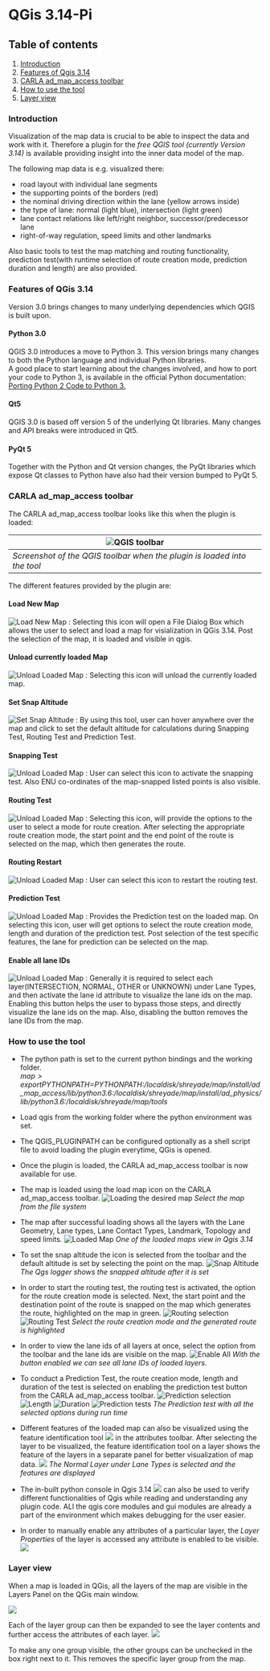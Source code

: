 # QGis 3.14-Pi
 
## Table of contents
1. [Introduction](#introduction)
2. [Features of Qgis 3.14](#features)
3. [CARLA ad_map_access toolbar](#toolbar)
4. [How to use the tool](#howtouse)
5. [Layer view ](#Layerview)

### Introduction <a name="introduction"></a>
Visualization of the map data is crucial to be able to inspect the data and work with it. 
Therefore a plugin for the *free QGIS tool (currently Version 3.14)* is available providing insight into the inner data model of the map. 

The following map data is e.g. visualized there:

- road layout with individual lane segments
- the supporting points of the borders (red)
- the nominal driving direction within the lane (yellow arrows inside)
- the type of lane: normal (light blue), intersection (light green)
- lane contact relations like left/right neighbor, successor/predecessor lane
- right-of-way regulation, speed limits and other landmarks

Also basic tools to test the map matching and routing functionality, prediction test(with runtime selection of route creation mode, prediction duration and length) are also provided.


### Features of QGis 3.14 <a name="features"></a>
Version 3.0 brings changes to many underlying dependencies which QGIS is built upon.

#### Python 3.0
QGIS 3.0 introduces a move to Python 3. This version brings many changes to both the Python language and individual Python libraries.  
A good place to start learning about the changes involved, and how to port your code to Python 3, is available in the official Python documentation: [Porting Python 2 Code to Python 3.](https://docs.python.org/3/howto/pyporting.html)

#### Qt5
QGIS 3.0 is based off version 5 of the underlying Qt libraries. Many changes and API breaks were introduced in Qt5. 

#### PyQt 5
Together with the Python and Qt version changes, the PyQt libraries which expose Qt classes to Python have also had their version bumped to PyQt 5.


### CARLA ad_map_access toolbar <a name="toolbar"></a>
The CARLA ad_map_access toolbar looks like this when the plugin is loaded:

| ![QGIS toolbar](images/Qgis_toolbar.png) |
| -- |
| *Screenshot of the QGIS toolbar when the plugin is loaded into the tool* |

The different features provided by the plugin are:
#### Load New Map
 ![Load New Map](images/Load.png) : Selecting this icon will open a File Dialog Box which allows the user to select and load a map for visialization in QGis 3.14. Post the selection of the map, it is loaded and visible in qgis.
#### Unload currently loaded Map
 ![Unload Loaded Map](images/Unload.png) : Selecting this icon will unload the currently loaded map.
#### Set Snap Altitude
 ![Set Snap Altitude](images/Setsnapaltitude.png) : By using this tool, user can hover anywhere over the map and click to set the default altitude for calculations during Snapping Test, Routing Test and Prediction Test.
#### Snapping Test
 ![Unload Loaded Map](images/Snappingtest.png) : User can select this icon to activate the snapping test. Also ENU co-ordinates of the map-snapped listed points is also visible. 
#### Routing Test
 ![Unload Loaded Map](images/Routingtest.png) : Selecting this icon, will provide the options to the user to select a mode for route creation. After selecting the appropriate route creation mode, the start point and the end point of the route is selected on the map, which then generates the route.
#### Routing Restart
 ![Unload Loaded Map](images/Routingrestart.png) : User can select this icon to restart the routing test.
#### Prediction Test
 ![Unload Loaded Map](images/Predictiontest.png) : Provides the Prediction test on the loaded map. On selecting this icon, user will get options to select the route creation mode, length and duration of the prediction test. Post selection of the test specific features, the lane for prediction can be selected on the map.
#### Enable all lane IDs
 ![Unload Loaded Map](images/ID.png) : Generally it is required to select each layer(INTERSECTION, NORMAL, OTHER or UNKNOWN) under Lane Types, and then activate the lane id attribute to visualize the lane ids on the map. Enabling this button helps the user to bypass those steps, and directly visualize the lane ids on the map. Also, disabling the button removes the lane IDs from the map.

### How to use the tool <a name="howtouse"></a>
- The python path is set to the current python bindings and the working folder.  
*$map> export PYTHONPATH=$PYTHONPATH:/localdisk/shreyade/map/install/ad_map_access/lib/python3.6:/localdisk/shreyade/map/install/ad_physics/lib/python3.6:/localdisk/shreyade/map/tools*
- Load qgis from the working folder where the python environment was set.
- The QGIS_PLUGINPATH can be configured optionally as a shell script file to avoid loading the plugin everytime, QGis is opened.
- Once the plugin is loaded, the CARLA ad_map_access toolbar is now available for use.
- The map is loaded using the load map icon on the CARLA ad_map_access toolbar. 
 ![Loading the desired map](images/Load_file.png "Select the map from the file system") 
      *Select the map from the file system* 

- The map after successful loading shows all the layers with the Lane Geometry, Lane types, Lane Contact Types, Landmark, Topology and speed limits.
 ![Loaded Map](images/loaded_map.png) 
      *One of the loaded maps view in Qgis 3.14* 

- To set the snap altitude the icon is selected from the toolbar and the default altitude is set by selecting the point on the map.
 ![Snap Altitude](images/SetSnapAltitude.png) 
      *The Qgs logger shows the snapped altitude after it is set* 

- In order to start the routing test, the routing test is activated, the option for the route creation mode is selected. Next, the start point and the destination point of the route is snapped on the map which generates the route, highlighted on the map in green.
 ![Routing selection](images/mode_creation.png) ![Routing Test](images/routing.png)
      *Select the route creation mode and the generated route is highlighted* 

- In order to view the lane ids of all layers at once, select the option from the toolbar and the lane ids are visible on the map.
 ![Enable All](images/view_all_laneids.png)
      *With the button enabled we can see all lane IDs of loaded layers.*

- To conduct a Prediction Test, the route creation mode, length and duration of the test is selected on enabling the prediction test button from the CARLA ad_map_access toolbar.
![Prediction selection](images/prediction_mode.png) ![Length](images/length.png) ![Duration](images/duration.png)
![Prediction tests](images/prediction_result.png)
      *The Prediction test with all the selected options during run time*

- Different features of the loaded map can also be visualized using the feature identification tool ![](images/feature_tool.png) in the attributes toolbar.
After selecting the layer to be visualized, the feature identification tool on a layer shows the feature of the layers in a separate panel for better visualization of map data.
 ![](images/feature_tool_result.png)
     *The Normal Layer under Lane Types is selected and the features are displayed*

- The in-built python console in Qgis 3.14 ![](images/python.png) can also be used to verify different functionalities of Qgis while reading and understanding any plugin code. ALl the qgis core modules and gui modules are already a part of the environment which makes debugging for the user easier.

- In order to manually enable any attributes of a particular layer, the *Layer Properties* of the layer is accessed any attribute is enabled to be visible. 
  ![](images/Attributes.png)

### Layer view <a name="Layerview"></a>
When a map is loaded in QGis, all the layers of the map are visible in the Layers Panel on the QGis main window.

![](images/Layer_view.png) 

Each of the layer group can then be expanded to see the layer contents and further access the attributes of each layer.
![](images/expanded_layers.png)

To make any one group visible, the other groups can be unchecked in the box right next to it. This removes the specific layer group from the map.




